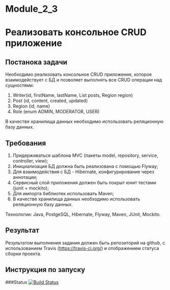 # Module_2_3
# Реализовать консольное CRUD приложение

## Постанока задачи
Необходимо реализовать консольное CRUD приложение, которое взаимодействует с БД и позволяет выполнять все CRUD операции над сущностями:   
1.  Writer(id, firstName, lastName, List<Post> posts, Region region)  
2.  Post (id, content, created, updated)  
3.  Region (id, name)  
4.  Role (enum ADMIN, MODERATOR, USER)  

В качестве хранилища данных необходимо использовать реляционную базу данных.

## Требования  
1.  Придерживаться шаблона MVC (пакеты model, repository, service, controller, view);  
2.  Инициализация БД должна быть реализована с помощью Flyway;  
3.  Для взаимодействия с БД - Hibernate, конфигурирование через аннотации;
4.  Сервисный слой приложения должен быть покрыт юнит тестами (junit + mockito);  
4.  Для импорта библиотек использовать Maven;  
5.  В качестве хранилища данных необходимо использовать реляционную базу данных.  

Технологии: Java, PostgeSQL, Hibernate, Flyway, Maven, JUnit, Mockito.  

## Результат 
Результатом выполнения задания должен быть репозиторий на github, с использованием Travis (https://travis-ci.org/) и отображением статуса сборки проекта.  

## Инструкция по запуску

###Status
[![Build Status](https://travis-ci.org/zoom59rus/HibernateCRUDApplication.svg?branch=master)](https://travis-ci.org/zoom59rus/HibernateCRUDApplication)